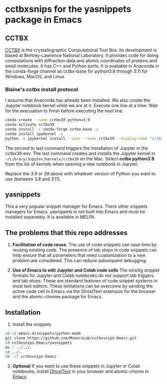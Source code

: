 # cctbxsnips for the yasnippets package in Emacs

## CCTBX

[CCTBX](https://github.com/cctbx/cctbx_project) is the crystallographic Computatoinal Tool Box. 
Its development is based at Berkley-Lawrence National Laboratory.
It provides code for doing computations with diffraction data and atomic coordinates of proteins and small molecules.
It has C++ and Python ports.
It is available in Anaconda in the conda-forge channel as cctbx-base for python3.8 through 3.11 for Windows, MacOS, and Linux.

### Blaine's cctbx install protocol

I assume that Anaconda has already been installed. We also create the Jupyter notebook kernel while we are at it. Execute one line at a time: Wait for the execuation to finish before executing the next line.

```bash
conda create --name cctbx39 python=3.9
conda activate cctbx39
conda install -c conda-forge cctbx-base -y
conda install ipykernel -y
python -m ipykernel install --user --name cctbx39 --display-name "cctbx python3.9"
```

The second to last command triggers the installation of Jupyter in the cctbx39 env.
The last command creates and installs the Jupyter kernel in `~/Library/Jupyter/kernels/cctbx39` on the Mac.
Select **cctbx python3.9** from the list of kernels when opening a new notebook in Jupyter.

Replace the *3.9* or *39* above with whatever version of Python you want to use (between 3.8 and 3.11).

## yasnippets

This a very popular snippet manager for Emacs.
There other snippets managers for Emacs.
yasnippets is not built into Emacs and must be installed separately.
It is available in MELPA.


## The problems that this repo addresses

1. **Facilitation of code reuse**. The use of code snippets can save time by reusing existing code. The presence of tab stops in code snippets can help ensure that all parameters that need customization to a new problem are considered. This can reduce subsequent debugging.

2. **Use of Emacs to edit Jupyter and Colab code cells** The exisitig snippet formats for Jupyter and Colab notebooks do not support tab triggers and tab stops: These are standard features of code snippet systems in most text editors. These limitations can be overcome by sending the active code cell to Emacs via the GhostText extension for the browser and the atomic-chrome package for Emacs.

## Installation

1. Install the snippets

```bash
cd ~/.emacs.d/snippets/python-mode
git clone https://github.com/MooersLab/cctbxsnips-Emacs.git
cd cctbxsnips-Emacs/yasnippets
mv * ../../.
cd ../..
rm -rf cctbxsnips-Emacs
```

2. **Optional** If you want to use these snippets in Jupyter or Colab notebooks, install [GhostText](https://ghosttext.fregante.com/) in your browser and atomic-chome in [Emacs](https://github.com/alpha22jp/atomic-chrome).
